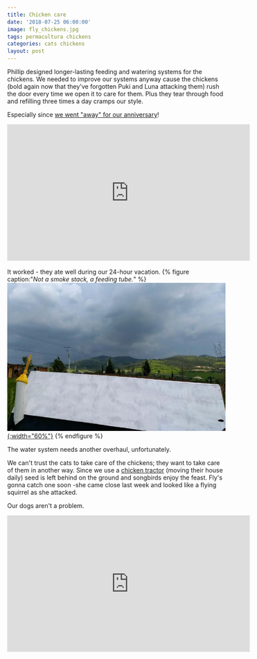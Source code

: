 ```yaml
---
title: Chicken care
date: '2018-07-25 06:00:00'
image: fly_chickens.jpg
tags: permacultura chickens
categories: cats chickens
layout: post
---
```


Phillip designed longer-lasting feeding and watering systems for the chickens. We needed to improve our systems anyway cause the chickens (bold again now that they've forgotten Puki and Luna attacking them) rush the door every time we open it to care for them.  Plus they tear through food and refilling three times a day cramps our style.

Especially since [we went "away" for our anniversary](https://reverdecer.annalisagross.com/2018/07/21/feliz-aniversario/)!

<iframe width="560" height="315" src="https://www.youtube.com/embed/34CqpmUNugY" frameborder="0" allow="autoplay; encrypted-media" allowfullscreen></iframe>

It worked - they ate well during our 24-hour vacation.
{% figure caption:"*Not a smoke stack, a feeding tube.*" %}
[![](/images/chicken_tractor_.jpg){:width="60%"}](/images/chicken_tractor.jpg)
{% endfigure %}

The water system needs another overhaul, unfortunately.

We can't trust the cats to take care of the chickens; they want to take care of them in another way. Since we use a [chicken tractor](https://reverdecer.annalisagross.com/2018/05/07/chicken-tractor/) (moving their house daily) seed is left behind on the ground and songbirds enjoy the feast. Fly's gonna catch one soon -she came close last week and looked like a flying squirrel as she attacked.

Our dogs aren't a problem.
<iframe width="560" height="315" src="https://www.youtube.com/embed/q70U9GH3kbg" frameborder="0" allow="autoplay; encrypted-media" allowfullscreen></iframe>